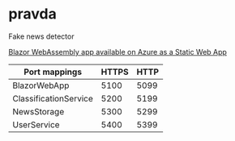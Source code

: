 # pravda
Fake news detector


[Blazor WebAssembly app available on Azure as a Static Web App](https://orange-glacier-067bc8f03.azurestaticapps.net)


| Port mappings         | HTTPS | HTTP |
| --------------------- | ----- | ---- |
| BlazorWebApp          | 5100  | 5099 |
| ClassificationService | 5200  | 5199 |
| NewsStorage           | 5300  | 5299 |
| UserService           | 5400  | 5399 |
